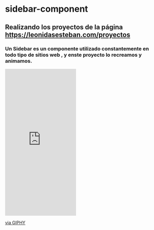 # sidebar-component
## Realizando los proyectos de la página https://leonidasesteban.com/proyectos
### Un Sidebar es un componente utilizado constantemente en todo tipo de sitios web , y enste proyecto lo recreamos y animamos.
<iframe src="https://giphy.com/embed/h0wTxbuEhih4LD1zTO" width="232" height="480" frameBorder="0" class="giphy-embed" allowFullScreen></iframe><p><a href="https://giphy.com/gifs/sidebar-h0wTxbuEhih4LD1zTO">via GIPHY</a></p>
